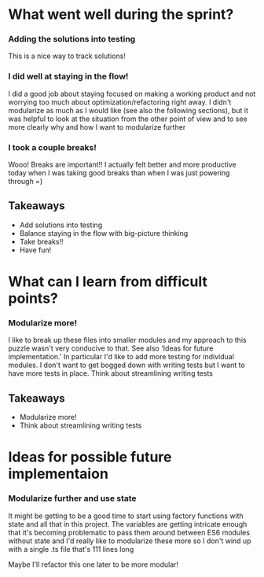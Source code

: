 # What went well during the sprint?

### Adding the solutions into testing

This is a nice way to track solutions!

### I did well at staying in the flow!

I did a good job about staying focused on making a working product 
and not worrying too much about optimization/refactoring right away. 
I didn't modularize as much as I would like (see also the following 
sections), but it was helpful to look at the situation from the 
other point of view and to see more clearly why and how I want to modularize further

### I took a couple breaks!

Wooo! Breaks are important!! I actually felt better and more 
productive today when I was taking good breaks than when I was just 
powering through =)

## Takeaways

* Add solutions into testing
* Balance staying in the flow with big-picture thinking
* Take breaks!!
* Have fun!

# What can I learn from difficult points?

### Modularize more!

I like to break up these files into smaller modules and my approach 
to this puzzle wasn't very conducive to that. See also 'Ideas for 
future implementation.' In particular I'd like to add more testing 
for individual modules. I don't want to get bogged down with writing 
tests but I want to have more tests in place. Think about 
streamlining writing tests

## Takeaways

* Modularize more!
* Think about streamlining writing tests

# Ideas for possible future implementaion

### Modularize further and use state

It might be getting to be a good time to start using factory 
functions with state and all that in this project. The variables 
are getting intricate enough that it's becoming problematic to pass 
them around between ES6 modules without state and I'd really like to 
modularize these more so I don't wind up with a single .ts file 
that's 111 lines long

Maybe I'll refactor this one later to be more modular!